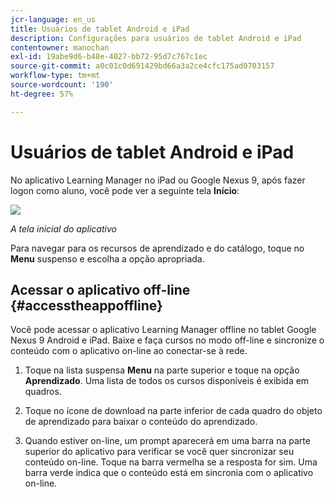 ```yaml
---
jcr-language: en_us
title: Usuários de tablet Android e iPad
description: Configurações para usuários de tablet Android e iPad
contentowner: manochan
exl-id: 19abe9d6-b48e-4027-bb72-95d7c767c1ec
source-git-commit: a0c01c0d691429bd66a3a2ce4cfc175ad0703157
workflow-type: tm+mt
source-wordcount: '190'
ht-degree: 57%

---
```


# Usuários de tablet Android e iPad

No aplicativo Learning Manager no iPad ou Google Nexus 9, após fazer logon como aluno, você pode ver a seguinte tela **Início**:

![](assets/screenshot-2015-08-07-12-24-40-e1439211134842.png)

*A tela inicial do aplicativo*

Para navegar para os recursos de aprendizado e do catálogo, toque no **Menu** suspenso e escolha a opção apropriada.

<!--![](assets/menu-ipad.png)-->

## Acessar o aplicativo off-line {#accesstheappoffline}

Você pode acessar o aplicativo Learning Manager offline no tablet Google Nexus 9 Android e iPad. Baixe e faça cursos no modo off-line e sincronize o conteúdo com o aplicativo on-line ao conectar-se à rede.

1. Toque na lista suspensa **Menu** na parte superior e toque na opção **Aprendizado**. Uma lista de todos os cursos disponíveis é exibida em quadros.
1. Toque no ícone de download na parte inferior de cada quadro do objeto de aprendizado para baixar o conteúdo do aprendizado.

   <!--![](assets/download-ipad.png)-->

1. Quando estiver on-line, um prompt aparecerá em uma barra na parte superior do aplicativo para verificar se você quer sincronizar seu conteúdo on-line. Toque na barra vermelha se a resposta for sim. Uma barra verde indica que o conteúdo está em sincronia com o aplicativo on-line.

<!--## Track device storage {#trackdevicestorage}

You can monitor your device storage periodically.

Tap the profile icon at the upper-right corner of the app and tap **Device Storage** menu option.

![](assets/app-device-storage.png)

An app storage information dialog appears as shown below.

![](assets/app-storage.png)

Using the app storage information, you can check the total space of device, app and the downloaded courses. This information enables you to download courses accordingly. To delete the downloaded courses in the device, tap X icon adjacent to each course name.-->
